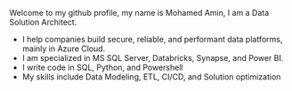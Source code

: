 Welcome to my github profile, my name is Mohamed Amin, I am a Data Solution Architect. 
- I help companies build secure, reliable, and performant data platforms, mainly in Azure Cloud.
- I am specialized in MS SQL Server, Databricks, Synapse, and Power BI.
- I write code in SQL, Python, and Powershell
- My skills include Data Modeling, ETL, CI/CD, and Solution optimization
